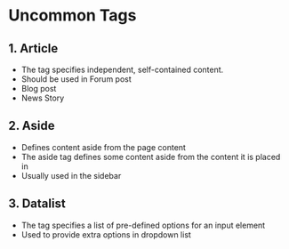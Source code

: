# Uncommon Tags
## 1. Article
- The tag specifies independent, self-contained content.
- Should be used in Forum post
- Blog post
- News Story
## 2. Aside
- Defines content aside from the page content
- The aside tag defines some content aside from the content it is placed in
- Usually used in the sidebar
## 3. Datalist
- The tag specifies a list of pre-defined options for an input element
- Used to provide extra options in dropdown list
